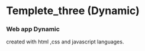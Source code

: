 # Templete_three (Dynamic)
<h3>Web app Dynamic</h3>
created with html ,css and javascript languages.
